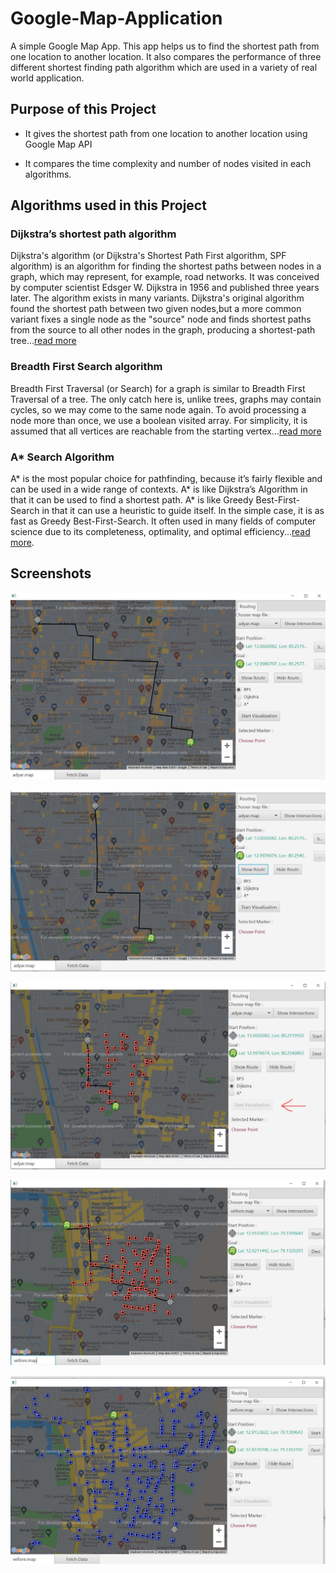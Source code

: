 # Google-Map-Application
A simple Google Map App. This app helps us to find the shortest path from one location to another location. It also compares the performance of three different shortest finding path algorithm which are used in a variety of real world application.

## Purpose of this Project
* It gives the shortest path from one location to another location using Google Map API 

* It compares the time complexity and number of nodes visited in each algorithms.
## Algorithms used in this Project
### Dijkstra’s shortest path algorithm
Dijkstra's algorithm (or Dijkstra's Shortest Path First algorithm, SPF algorithm) is an algorithm for finding the shortest paths between nodes in a graph, which may represent, for example, road networks. It was conceived by computer scientist Edsger W. Dijkstra in 1956 and published three years later. The algorithm exists in many variants. Dijkstra's original algorithm found the shortest path between two given nodes,but a more common variant fixes a single node as the "source" node and finds shortest paths from the source to all other nodes in the graph, producing a shortest-path tree...[read more](https://www.geeksforgeeks.org/dijkstras-shortest-path-algorithm-greedy-algo-7/)
### Breadth First Search algorithm
Breadth First Traversal (or Search) for a graph is similar to Breadth First Traversal of a tree. The only catch here is, unlike trees, graphs may contain cycles, so we may come to the same node again. To avoid processing a node more than once, we use a boolean visited array. For simplicity, it is assumed that all vertices are reachable from the starting vertex...[read more](https://www.geeksforgeeks.org/breadth-first-search-or-bfs-for-a-graph/)
### A* Search Algorithm
A* is the most popular choice for pathfinding, because it’s fairly flexible and can be used in a wide range of contexts. A* is like Dijkstra’s Algorithm in that it can be used to find a shortest path. A* is like Greedy Best-First-Search in that it can use a heuristic to guide itself. In the simple case, it is as fast as Greedy Best-First-Search. It often used in many fields of computer science due to its completeness, optimality, and optimal efficiency...[read more](https://www.geeksforgeeks.org/a-search-algorithm/).
## Screenshots
![Image1](https://github.com/akash151101/Google-Map-Application/blob/master/Images/image2.JPG)

![Image2](https://github.com/akash151101/Google-Map-Application/blob/master/Images/image3.JPG)

![Image3](https://github.com/akash151101/Google-Map-Application/blob/master/Images/image4.JPG)

![Image4](https://github.com/akash151101/Google-Map-Application/blob/master/Images/image5.JPG)

![Image5](https://github.com/akash151101/Google-Map-Application/blob/master/Images/image6.JPG)

